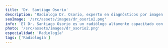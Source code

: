 ```yaml
---
title: 'Dr. Santiago Osorio'
description: 'Radiólogo Dr. Osorio, experto en diagnósticos por imagen con tecnología avanzada en clínica de corta estancia.'
seoImage: '/src/assets/images/dr_osorio2.png'
info: 'El Dr. Santiago Osorio es un radiólogo altamente capacitado con una sólida formación académica y una amplia experiencia en el campo de la radiología. Su dedicación a la excelencia en la interpretación de imágenes médicas y su habilidad para realizar diagnósticos precisos lo convierten en un profesional altamente respetado en su campo. Con un enfoque centrado en el paciente y una actitud compasiva, el Dr. Osorio trabaja para garantizar que cada paciente reciba la mejor atención posible y se sienta cómodo y seguro durante el proceso de diagnóstico. Su compromiso con la mejora continua y su pasión por la radiología hacen de él un activo invaluable para nuestro equipo médico.'
photo: '/src/assets/images/dr_osorio2.png'
especialidad: 'Radiología'
tags: ['Radiología']
---
```

